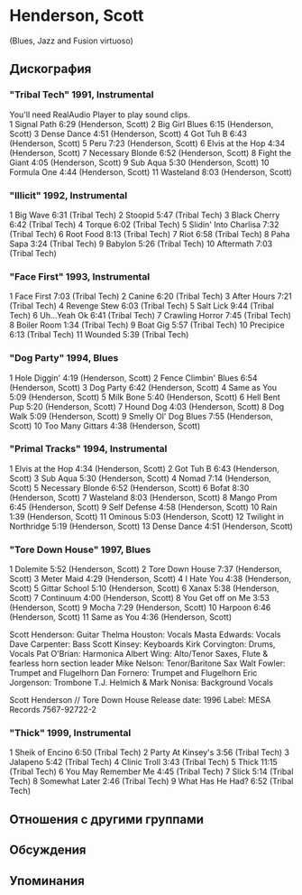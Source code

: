 # Henderson, Scott

(Blues, Jazz and Fusion virtuoso)

## Дискография

### "Tribal Tech" 1991, Instrumental

 You'll need RealAudio Player to play sound clips.  
1 Signal Path 6:29 (Henderson, Scott) 
2 Big Girl Blues 6:15 (Henderson, Scott) 
3 Dense Dance 4:51 (Henderson, Scott) 
4 Got Tuh B 6:43 (Henderson, Scott) 
5 Peru 7:23 (Henderson, Scott) 
6 Elvis at the Hop 4:34 (Henderson, Scott) 
7 Necessary Blonde 6:52 (Henderson, Scott) 
8 Fight the Giant 4:05 (Henderson, Scott) 
9 Sub Aqua 5:30 (Henderson, Scott) 
10 Formula One 4:44 (Henderson, Scott) 
11 Wasteland 8:03 (Henderson, Scott) 


### "Illicit" 1992, Instrumental

1 Big Wave 6:31 (Tribal Tech) 
2 Stoopid 5:47 (Tribal Tech) 
3 Black Cherry 6:42 (Tribal Tech) 
4 Torque 6:02 (Tribal Tech) 
5 Slidin' Into Charlisa 7:32 (Tribal Tech) 
6 Root Food 8:13 (Tribal Tech) 
7 Riot 6:58 (Tribal Tech) 
8 Paha Sapa 3:24 (Tribal Tech) 
9 Babylon 5:26 (Tribal Tech) 
10 Aftermath 7:03 (Tribal Tech) 


### "Face First" 1993, Instrumental

1 Face First 7:03 (Tribal Tech) 
2 Canine 6:20 (Tribal Tech) 
3 After Hours 7:21 (Tribal Tech) 
4 Revenge Stew 6:03 (Tribal Tech) 
5 Salt Lick 9:44 (Tribal Tech) 
6 Uh...Yeah Ok 6:41 (Tribal Tech) 
7 Crawling Horror 7:45 (Tribal Tech) 
8 Boiler Room 1:34 (Tribal Tech) 
9 Boat Gig 5:57 (Tribal Tech) 
10 Precipice 6:13 (Tribal Tech) 
11 Wounded 5:39 (Tribal Tech) 


### "Dog Party" 1994, Blues

1 Hole Diggin' 4:19 (Henderson, Scott) 
2 Fence Climbin' Blues 6:54 (Henderson, Scott) 
3 Dog Party 6:42 (Henderson, Scott) 
4 Same as You 5:09 (Henderson, Scott) 
5 Milk Bone 5:40 (Henderson, Scott) 
6 Hell Bent Pup 5:20 (Henderson, Scott) 
7 Hound Dog 4:03 (Henderson, Scott) 
8 Dog Walk 5:09 (Henderson, Scott) 
9 Smelly Ol' Dog Blues 7:55 (Henderson, Scott) 
10 Too Many Gittars 4:38 (Henderson, Scott) 


### "Primal Tracks" 1994, Instrumental

1 Elvis at the Hop 4:34 (Henderson, Scott) 
2 Got Tuh B 6:43 (Henderson, Scott) 
3 Sub Aqua 5:30 (Henderson, Scott) 
4 Nomad 7:14 (Henderson, Scott) 
5 Necessary Blonde 6:52 (Henderson, Scott) 
6 Bofat 8:30 (Henderson, Scott) 
7 Wasteland 8:03 (Henderson, Scott) 
8 Mango Prom 6:45 (Henderson, Scott) 
9 Self Defense 4:58 (Henderson, Scott) 
10 Rain 1:39 (Henderson, Scott) 
11 Ominous 5:03 (Henderson, Scott) 
12 Twilight in Northridge 5:19 (Henderson, Scott) 
13 Dense Dance 4:51 (Henderson, Scott) 


### "Tore Down House" 1997, Blues

1 Dolemite 5:52 (Henderson, Scott) 
2 Tore Down House 7:37 (Henderson, Scott) 
3 Meter Maid 4:29 (Henderson, Scott) 
4 I Hate You 4:38 (Henderson, Scott) 
5 Gittar School 5:10 (Henderson, Scott) 
6 Xanax 5:38 (Henderson, Scott) 
7 Continuum 4:00 (Henderson, Scott) 
8 You Get off on Me 3:53 (Henderson, Scott) 
9 Mocha 7:29 (Henderson, Scott) 
10 Harpoon 6:46 (Henderson, Scott) 
11 Same as You 4:36 (Henderson, Scott) 


Scott Henderson: Guitar
Thelma Houston: Vocals
Masta Edwards: Vocals
Dave Carpenter: Bass
Scott Kinsey: Keyboards
Kirk Corvington: Drums, Vocals
Pat O'Brian: Harmonica
Albert Wing: Alto/Tenor Saxes, Flute
& fearless horn section leader
Mike Nelson: Tenor/Baritone Sax
Walt Fowler: Trumpet and Flugelhorn
Dan Fornero: Trumpet and Flugelhorn
Eric Jorgenson: Trombone
T.J. Helmich & Mark Nonisa: Background Vocals

Scott Henderson // Tore Down House
Release date: 1996
Label: MESA Records 7567-92722-2




### "Thick" 1999, Instrumental

1 Sheik of Encino 6:50 (Tribal Tech) 
2 Party At Kinsey's 3:56 (Tribal Tech) 
3 Jalapeno 5:42 (Tribal Tech) 
4 Clinic Troll 3:43 (Tribal Tech) 
5 Thick 11:15 (Tribal Tech) 
6 You May Remember Me 4:45 (Tribal Tech) 
7 Slick 5:14 (Tribal Tech) 
8 Somewhat Later 2:46 (Tribal Tech) 
9 What Has He Had? 6:52 (Tribal Tech) 



## Отношения с другими группами


## Обсуждения


## Упоминания

